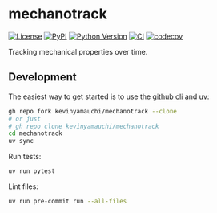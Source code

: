 # mechanotrack

[![License](https://img.shields.io/pypi/l/mechanotrack.svg?color=green)](https://github.com/kevinyamauchi/mechanotrack/raw/main/LICENSE)
[![PyPI](https://img.shields.io/pypi/v/mechanotrack.svg?color=green)](https://pypi.org/project/mechanotrack)
[![Python Version](https://img.shields.io/pypi/pyversions/mechanotrack.svg?color=green)](https://python.org)
[![CI](https://github.com/kevinyamauchi/mechanotrack/actions/workflows/ci.yml/badge.svg)](https://github.com/kevinyamauchi/mechanotrack/actions/workflows/ci.yml)
[![codecov](https://codecov.io/gh/kevinyamauchi/mechanotrack/branch/main/graph/badge.svg)](https://codecov.io/gh/kevinyamauchi/mechanotrack)

Tracking mechanical properties over time.

## Development

The easiest way to get started is to use the [github cli](https://cli.github.com)
and [uv](https://docs.astral.sh/uv/getting-started/installation/):

```sh
gh repo fork kevinyamauchi/mechanotrack --clone
# or just
# gh repo clone kevinyamauchi/mechanotrack
cd mechanotrack
uv sync
```

Run tests:

```sh
uv run pytest
```

Lint files:

```sh
uv run pre-commit run --all-files
```
